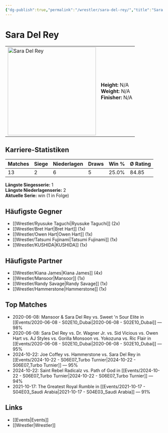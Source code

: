 ```yaml
---
{"dg-publish":true,"permalink":"/wrestler/sara-del-rey/","title":"Sara Del Rey","tags":["wrestler"],"noteIcon":""}
---
```



# Sara Del Rey

<table>
        <tr>
        <td><img src="https://github.com/CptSpaulding1980/choke-slam-wrestling/releases/download/images/Sara_Del_Rey.png" width="280" alt="Sara Del Rey"></td>
        <td>
        <b>Height:</b> N/A<br>
        <b>Weight:</b> N/A<br>
        <b>Finisher:</b> N/A<br>
        </td>
        </tr>
        </table>
        
## Karriere-Statistiken

| Matches | Siege | Niederlagen | Draws | Win % | Ø Rating |
|---------|-------|-------------|-------|-------|-----------|
| 13 | 2 | 6 | 5 | 25.0% | 84.85 |

**Längste Siegesserie:** 1<br>**Längste Niederlagenserie:** 2<br>**Aktuelle Serie:** win (1 in Folge)


## Häufigste Gegner
- [[Wrestler/Ryusuke Taguchi\|Ryusuke Taguchi]] (2x)
- [[Wrestler/Bret Hart\|Bret Hart]] (1x)
- [[Wrestler/Owen Hart\|Owen Hart]] (1x)
- [[Wrestler/Tatsumi Fujinami\|Tatsumi Fujinami]] (1x)
- [[Wrestler/KUSHIDA\|KUSHIDA]] (1x)

## Häufigste Partner
- [[Wrestler/Kiana James\|Kiana James]] (4x)
- [[Wrestler/Mansoor\|Mansoor]] (1x)
- [[Wrestler/Randy Savage\|Randy Savage]] (1x)
- [[Wrestler/Hammerstone\|Hammerstone]] (1x)

## Top Matches
- 2020-06-08: Mansoor & Sara Del Rey vs. Sweet 'n Sour Elite in [[Events/2020-06-08 - S02E10_Dubai\|2020-06-08 - S02E10_Dubai]] — 98%
- 2020-06-08: Sara Del Rey vs. Dr. Wagner Jr. vs. Sid Vicious vs. Owen Hart vs. AJ Styles vs. Gorilla Monsoon vs. Yokozuna vs. Ric Flair in [[Events/2020-06-08 - S02E10_Dubai\|2020-06-08 - S02E10_Dubai]] — 95%
- 2024-10-22: Joe Coffey vs. Hammerstone vs. Sara Del Rey in [[Events/2024-10-22 - S06E07_Turbo Turnier\|2024-10-22 - S06E07_Turbo Turnier]] — 95%
- 2024-10-22: Saint Rebel Radicalz vs. Path of God in [[Events/2024-10-22 - S06E07_Turbo Turnier\|2024-10-22 - S06E07_Turbo Turnier]] — 94%
- 2021-10-17: The Greatest Royal Rumble in [[Events/2021-10-17 - S04E03_Saudi Arabia\|2021-10-17 - S04E03_Saudi Arabia]] — 91%

## Links
- [[Events\|Events]]
- [[Wrestler\|Wrestler]]
